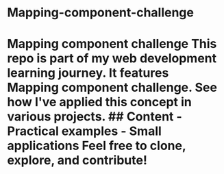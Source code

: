# Mapping-component-challenge
# Mapping component challenge  This repo is part of my web development learning journey. It features Mapping component challenge.   See how I've applied this concept in various projects.  ## Content - Practical examples - Small applications  Feel free to clone, explore, and contribute!
